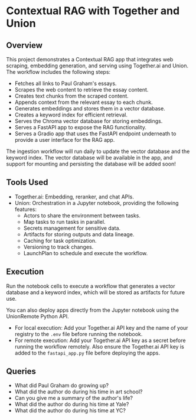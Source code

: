 # Contextual RAG with Together and Union

## Overview

This project demonstrates a Contextual RAG app that integrates web scraping, embedding generation, and serving using Together.ai and Union.
The workflow includes the following steps:

- Fetches all links to Paul Graham's essays.
- Scrapes the web content to retrieve the essay content.
- Creates text chunks from the scraped content.
- Appends context from the relevant essay to each chunk.
- Generates embeddings and stores them in a vector database.
- Creates a keyword index for efficient retrieval.
- Serves the Chroma vector database for storing embeddings.
- Serves a FastAPI app to expose the RAG functionality.
- Serves a Gradio app that uses the FastAPI endpoint underneath to provide a user interface for the RAG app.

The ingestion workflow will run daily to update the vector database and the keyword index.
The vector database will be available in the app, and support for mounting and persisting the database will be added soon!

## Tools Used

- Together.ai: Embedding, reranker, and chat APIs.
- Union: Orchestration in a Jupyter notebook, providing the following features:
  - Actors to share the environment between tasks.
  - Map tasks to run tasks in parallel.
  - Secrets management for sensitive data.
  - Artifacts for storing outputs and data lineage.
  - Caching for task optimization.
  - Versioning to track changes.
  - LaunchPlan to schedule and execute the workflow.

## Execution

Run the notebook cells to execute a workflow that generates a vector database and a keyword index, which will be stored as artifacts for future use.

You can also deploy apps directly from the Jupyter notebook using the UnionRemote Python API.

- For local execution: Add your Together.ai API key and the name of your registry to the `.env` file before running the notebook.
- For remote execution: Add your Together.ai API key as a secret before running the workflow remotely. Also ensure the Together.ai API key is added to the `fastapi_app.py` file before deploying the apps.

## Queries

- What did Paul Graham do growing up?
- What did the author do during his time in art school?
- Can you give me a summary of the author's life?
- What did the author do during his time at Yale?
- What did the author do during his time at YC?
